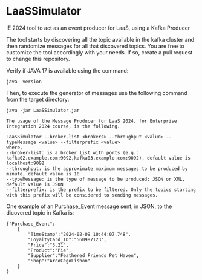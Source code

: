 # LaaSSimulator
IE 2024 tool to act as an event producer for LaaS, using a Kafka Producer 

The tool starts by discovering all the topic available in the kafka cluster and then randomize messages for all that discovered topics.
You are free to customize the tool accordingly with your needs. If so, create a pull request to change this repository.

Verify if JAVA 17 is available using the command: 

```
java -version
```

Then, to execute the generator of messages use the following command from the target directory:
```
java -jar LaaSSimulator.jar 
```
```
The usage of the Message Producer for LaaS 2024, for Enterprise Integration 2024 course, is the following.

LaaSSimulator --broker-list <brokers> --throughput <value> --typeMessage <value> --filterprefix <value> 
where, 
--broker-list: is a broker list with ports (e.g.: kafka02.example.com:9092,kafka03.example.com:9092), default value is localhost:9092
--throughput: is the approximate maximum messages to be produced by minute, default value is 10
--typeMessage: is the type of message to be produced: JSON or XML, default value is JSON
--filterprefix: is the prefix to be filtered. Only the topics starting with this prefix will be considered to sending messages.
```

One example of an Purchase_Event message sent, in JSON, to the dicovered topic in Kafka is:
```
{"Purchase_Event":
	{
		"TimeStamp":"2024-02-09 10:44:07.748",
		"LoyaltyCard_ID":"560987123",
		"Price":"3.21",
		"Product":"Pie",
		"Supplier":"Feathered Friends Pet Haven",
		"Shop":"ArcoCegoLisbon"
	}
}
```
